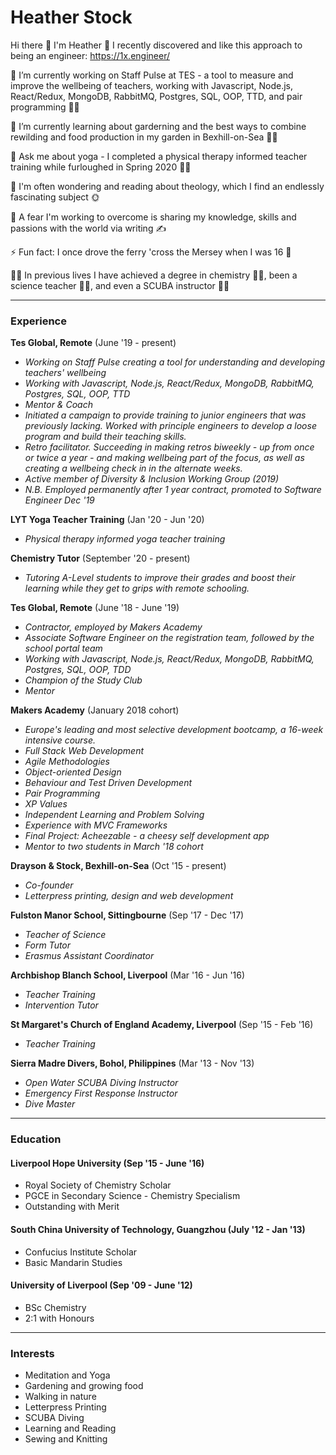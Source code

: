 # Heather Stock 

Hi there 👋 I'm Heather 🙂 I recently discovered and like this approach to being an engineer: https://1x.engineer/

🔭 I’m currently working on Staff Pulse at TES - a tool to measure and improve the wellbeing of teachers, working with Javascript, Node.js, React/Redux, MongoDB, RabbitMQ, Postgres, SQL, OOP, TTD, and pair programming 👩‍💻

🌱 I’m currently learning about garderning and the best ways to combine rewilding and food production in my garden in Bexhill-on-Sea 👩‍🌾

💬 Ask me about yoga - I completed a physical therapy informed teacher training while furloughed in Spring 2020 🤸‍♀️

🤔 I'm often wondering and reading about theology, which I find an endlessly fascinating subject 🌞

💪 A fear I'm working to overcome is sharing my knowledge, skills and passions with the world via writing ✍️

⚡ Fun fact: I once drove the ferry 'cross the Mersey when I was 16 🚢

🕵️‍♀️ In previous lives I have achieved a degree in chemistry 👩‍🔬, been a science teacher 👩‍🏫, and even a SCUBA instructor 🧜‍♀️

***

### Experience

**Tes Global, Remote** (June '19 - present)
- *Working on Staff Pulse creating a tool for understanding and developing teachers' wellbeing*
- *Working with Javascript, Node.js, React/Redux, MongoDB, RabbitMQ, Postgres, SQL, OOP, TTD*
- *Mentor & Coach*
- *Initiated a campaign to provide training to junior engineers that was previously lacking. Worked with principle engineers to develop a loose program and build their teaching skills.*
- *Retro facilitator. Succeeding in making retros biweekly - up from once or twice a year - and making wellbeing part of the focus, as well as creating a wellbeing check in in the alternate weeks.*
- *Active member of Diversity & Inclusion Working Group (2019)*
- *N.B. Employed permanently after 1 year contract, promoted to Software Engineer Dec '19* 

**LYT Yoga Teacher Training** (Jan '20 - Jun '20)
- *Physical therapy informed yoga teacher training*

**Chemistry Tutor** (September '20 - present)
- *Tutoring A-Level students to improve their grades and boost their learning while they get to grips with remote schooling.*

**Tes Global, Remote** (June '18 - June '19)
- *Contractor, employed by Makers Academy*
- *Associate Software Engineer on the registration team, followed by the school portal team*
- *Working with Javascript, Node.js, React/Redux, MongoDB, RabbitMQ, Postgres, SQL, OOP, TDD*
- *Champion of the Study Club*
- *Mentor*

**Makers Academy** (January 2018 cohort)
- *Europe's leading and most selective development bootcamp, a 16-week intensive course.*
- *Full Stack Web Development*
- *Agile Methodologies*
- *Object-oriented Design*
- *Behaviour and Test Driven Development*
- *Pair Programming*
- *XP Values*
- *Independent Learning and Problem Solving*
- *Experience with MVC Frameworks*
- *Final Project: Acheezable - a cheesy self development app*
- *Mentor to two students in March '18 cohort*

**Drayson & Stock, Bexhill-on-Sea** (Oct '15 - present)
- *Co-founder*
- *Letterpress printing, design and web development*

**Fulston Manor School, Sittingbourne** (Sep '17 - Dec '17)
- *Teacher of Science*
- *Form Tutor*
- *Erasmus Assistant Coordinator*

**Archbishop Blanch School, Liverpool** (Mar '16 - Jun '16)
- *Teacher Training*
- *Intervention Tutor*

**St Margaret's Church of England Academy, Liverpool** (Sep '15 - Feb '16)
- *Teacher Training*

**Sierra Madre Divers, Bohol, Philippines** (Mar '13 - Nov '13)
- *Open Water SCUBA Diving Instructor*
- *Emergency First Response Instructor*
- *Dive Master*

***

### Education

#### Liverpool Hope University (Sep '15 - June '16)

- Royal Society of Chemistry Scholar
- PGCE in Secondary Science - Chemistry Specialism 
- Outstanding with Merit

#### South China University of Technology, Guangzhou (July '12 - Jan '13)

- Confucius Institute Scholar
- Basic Mandarin Studies

#### University of Liverpool (Sep '09 - June '12)

- BSc Chemistry
- 2:1 with Honours

***

### Interests

- Meditation and Yoga
- Gardening and growing food
- Walking in nature
- Letterpress Printing
- SCUBA Diving
- Learning and Reading
- Sewing and Knitting
